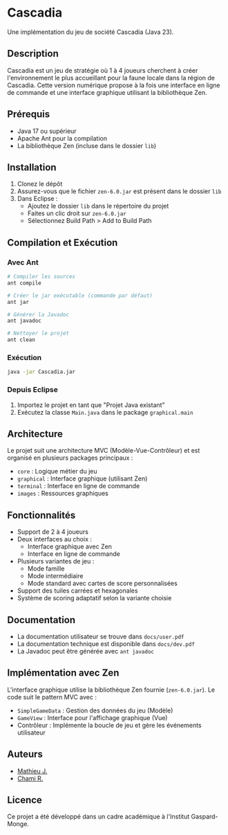 # Cascadia

Une implémentation du jeu de société Cascadia (Java 23).

## Description

Cascadia est un jeu de stratégie où 1 à 4 joueurs cherchent à créer l'environnement le plus accueillant pour la faune locale dans la région de Cascadia. Cette version numérique propose à la fois une interface en ligne de commande et une interface graphique utilisant la bibliothèque Zen.

## Prérequis

- Java 17 ou supérieur
- Apache Ant pour la compilation
- La bibliothèque Zen (incluse dans le dossier `lib`)

## Installation

1. Clonez le dépôt
2. Assurez-vous que le fichier `zen-6.0.jar` est présent dans le dossier `lib`
3. Dans Eclipse :
   - Ajoutez le dossier `lib` dans le répertoire du projet
   - Faites un clic droit sur `zen-6.0.jar`
   - Sélectionnez Build Path > Add to Build Path

## Compilation et Exécution

### Avec Ant

```bash
# Compiler les sources
ant compile

# Créer le jar exécutable (commande par défaut)
ant jar

# Générer la Javadoc
ant javadoc

# Nettoyer le projet
ant clean
```

### Exécution

```bash
java -jar Cascadia.jar
```

### Depuis Eclipse

1. Importez le projet en tant que "Projet Java existant"
2. Exécutez la classe `Main.java` dans le package `graphical.main`

## Architecture

Le projet suit une architecture MVC (Modèle-Vue-Contrôleur) et est organisé en plusieurs packages principaux :

- `core` : Logique métier du jeu
- `graphical` : Interface graphique (utilisant Zen)
- `terminal` : Interface en ligne de commande
- `images` : Ressources graphiques

## Fonctionnalités

- Support de 2 à 4 joueurs
- Deux interfaces au choix :
  - Interface graphique avec Zen
  - Interface en ligne de commande
- Plusieurs variantes de jeu :
  - Mode famille
  - Mode intermédiaire
  - Mode standard avec cartes de score personnalisées
- Support des tuiles carrées et hexagonales
- Système de scoring adaptatif selon la variante choisie

## Documentation

- La documentation utilisateur se trouve dans `docs/user.pdf`
- La documentation technique est disponible dans `docs/dev.pdf`
- La Javadoc peut être générée avec `ant javadoc`

## Implémentation avec Zen

L'interface graphique utilise la bibliothèque Zen fournie (`zen-6.0.jar`). Le code suit le pattern MVC avec :

- `SimpleGameData` : Gestion des données du jeu (Modèle)
- `GameView` : Interface pour l'affichage graphique (Vue)
- Contrôleur : Implémente la boucle de jeu et gère les événements utilisateur

## Auteurs
 
- [Mathieu J.](https://github.com/Zenomium)  
- [Chami R.](https://github.com/RaedChami)  


## Licence

Ce projet a été développé dans un cadre académique à l'Institut Gaspard-Monge.
